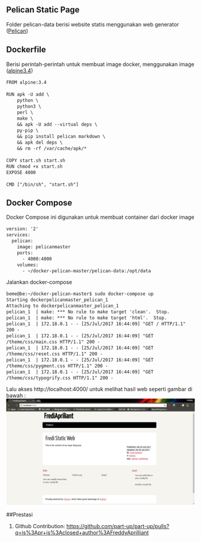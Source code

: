 ## Pelican Static Page
Folder pelican-data berisi website statis menggunakan web generator ([Pelican](https://blog.getpelican.com/))

## Dockerfile
Berisi perintah-perintah untuk membuat image docker, menggunakan image ([alpine3.4](https://hub.docker.com/_/alpine/))
```
FROM alpine:3.4

RUN apk -U add \
    python \
    python3 \
    perl \
    make \
    && apk -U add --virtual deps \
    py-pip \
    && pip install pelican markdown \
    && apk del deps \
    && rm -rf /var/cache/apk/*

COPY start.sh start.sh
RUN chmod +x start.sh
EXPOSE 4000

CMD ["/bin/sh", "start.sh"]
```
## Docker Compose
Docker Compose ini digunakan untuk membuat container dari docker image 

```
version: '2'
services:
  pelican:
    image: pelicanmaster
    ports:
      - 4000:4000
    volumes:
      - ~/docker-pelican-master/pelican-data:/opt/data

```

Jalankan docker-compose 
```
beme@be:~/docker-pelican-master$ sudo docker-compose up
Starting dockerpelicanmaster_pelican_1
Attaching to dockerpelicanmaster_pelican_1
pelican_1  | make: *** No rule to make target 'clean'.  Stop.
pelican_1  | make: *** No rule to make target 'html'.  Stop.
pelican_1  | 172.18.0.1 - - [25/Jul/2017 16:44:09] "GET / HTTP/1.1" 200 -
pelican_1  | 172.18.0.1 - - [25/Jul/2017 16:44:09] "GET /theme/css/main.css HTTP/1.1" 200 -
pelican_1  | 172.18.0.1 - - [25/Jul/2017 16:44:09] "GET /theme/css/reset.css HTTP/1.1" 200 -
pelican_1  | 172.18.0.1 - - [25/Jul/2017 16:44:09] "GET /theme/css/pygment.css HTTP/1.1" 200 -
pelican_1  | 172.18.0.1 - - [25/Jul/2017 16:44:09] "GET /theme/css/typogrify.css HTTP/1.1" 200 -

```
Lalu akses http://localhost:4000/ untuk melihat hasil web seperti gambar di bawah : 
![localhost](https://github.com/FreddyAprilliant/responsitccl/blob/master/pelican-data/SS.png)

##Prestasi
1. Github Contribution: https://github.com/part-up/part-up/pulls?q=is%3Apr+is%3Aclosed+author%3AFreddyAprilliant
